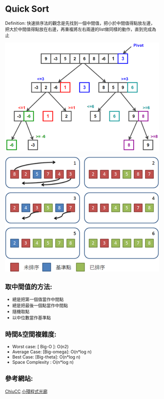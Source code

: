 # Quick Sort

Definition: 快速排序法的觀念是先找到一個中間值，把小於中間值得點放左邊，把大於中間值得點放在右邊，再重複將左右兩邊的list做同樣的動作，直到完成為止

![](https://github.com/DarrenLUCreate/DarreNC/blob/master/Img/Quicksort.png)

![](https://github.com/DarrenLUCreate/DarreNC/blob/master/Img/Quicksort2.png)


## 取中間值的方法:
 * 總是把第一個值當作中間點
 * 總是把最後一個點當作中間點
 * 隨機取點
 * 以中位數當作基準點
 
## 時間&空間複雜度:
  * Worst case: [ Big-O ]: O(n2)
  * Average Case: [Big-omega]: O(n*log n)
  * Best Case: [Big-theta]: O(n*log n)
  * Space Complexity : O(n*log n)
## 參考網站:
[ChiuCC](http://alrightchiu.github.io/SecondRound/comparison-sort-quick-sortkuai-su-pai-xu-fa.html)
[小殘程式光廊](https://emn178.pixnet.net/blog/post/88613503-%E5%BF%AB%E9%80%9F%E6%8E%92%E5%BA%8F%E6%B3%95(quick-sort))
